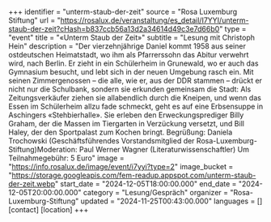 +++
identifier = "unterm-staub-der-zeit"
source = "Rosa Luxemburg Stiftung"
url = "https://rosalux.de/veranstaltung/es_detail/I7YYI/unterm-staub-der-zeit?cHash=b837ccb56a13d2a34614d49c3e7d66b0"
type = "event"
title = "«Unterm Staub der Zeit»"
subtitle = "Lesung mit Christoph Hein"
description = "Der vierzehnjährige Daniel kommt 1958 aus seiner ostdeutschen Heimatstadt, wo ihm als Pfarrerssohn das Abitur verwehrt wird, nach Berlin. Er zieht in ein Schülerheim in Grunewald, wo er auch das Gymnasium besucht, und lebt sich in der neuen Umgebung rasch ein. Mit seinen Zimmergenossen – die alle, wie er, aus der DDR stammen – drückt er nicht nur die Schulbank, sondern sie erkunden gemeinsam die Stadt: Als Zeitungsverkäufer ziehen sie allabendlich durch die Kneipen, und wenn das Essen im Schülerheim allzu fade schmeckt, geht es auf eine Erbsensuppe in Aschingers «Stehbierhalle». Sie erleben den Erweckungsprediger Billy Graham, der die Massen im Tiergarten in Verzückung versetzt, und Bill Haley, der den Sportpalast zum Kochen bringt.
Begrüßung: Daniela Trochowski (Geschäftsführendes Vorstandsmitglied der Rosa-Luxemburg-Stiftung)Moderation: Paul Werner Wagner (Literaturwissenschaftler)
Um 
Teilnahmegebühr: 5 Euro"
image = "https://info.rosalux.de/image/event/i7yyi?type=2"
image_bucket = "https://storage.googleapis.com/fem-readup.appspot.com/unterm-staub-der-zeit.webp"
start_date = "2024-12-05T18:00:00.000"
end_date = "2024-12-05T20:00:00.000"
category = "Lesung/Gespräch"
organizer = "Rosa-Luxemburg-Stiftung"
updated = "2024-11-25T00:43:00.000"
languages = []
[contact]
[location]
+++